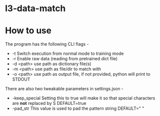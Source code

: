 # l3-data-match
# How to use
The program has the following CLI flags -
* -t Switch execution from normal mode to training mode
* -r Enable raw data (reading from pretrained dict file)
* -d \<path> use path as dictionary file(s)
* -m \<path> use path as file/dir to match with
* -o \<path> use path as output file, if not provided, python will print to STDOUT

There are also two tweakable parameters in settings.json -
* -keep_special Setting this to true will make it so that special characters are **not** replaced by S DEFAULT=true
* -pad_str This value is used to pad the pattern string DEFAULT=" "
